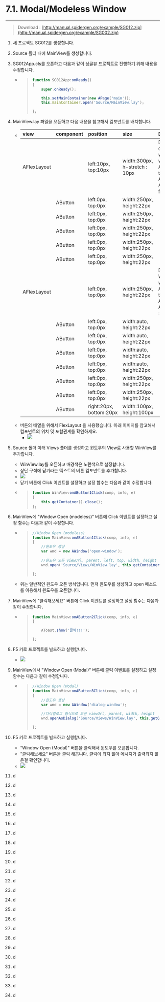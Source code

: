 # 7.1. Modal/Modeless Window

---

> Download : [http://manual.spidergen.org/example/SG012.zip](http://manual.spidergen.org/example/SG002.zip)

1. 새 프로젝트 SG012를 생성합니다.
2. Source 폴더 내에 MainView를 생성합니다.
3. SG012App.cls를 오픈하고 다음과 같이 싱글뷰 프로젝트로  진행하기 위해 내용을 수정합니다.
   * > ```js
     > function SG012App:onReady()
     > {
     >     super.onReady();
     >
     >     this.setMainContainer(new APage('main'));
     >     this.mainContainer.open('Source/MainView.lay');
     >
     > };
     > ```
4. MainView.lay 파일을 오픈하고 다음 내용을 참고해서 컴포넌트를 배치합니다.
   * | view | component | position | size | Data | text |
     | :--- | :--- | :--- | :--- | :--- | :--- |
     | AFlexLayout |  | left:10px, top:10px | width:300px, h-stretch : 10px | Direction : column, wrap:no wrap, H-Align:space type2, V-Align:center, Arrange Line: from top |  |
     |  | AButton | left:0px, top:0px | width:250px, height:22px |  | Window Open \(modeless\) |
     |  | AButton | left:0px, top:0px | width:250px, height:22px |  | Window Open \(Modal\) |
     |  | AButton | left:0px, top:0px | width:250px, height:22px |  | Window Option |
     |  | AButton | left:0px, top:0px | width:250px, height:22px |  | Full Size Window |
     |  | AButton | left:0px, top:0px | width:250px, height:22px |  | Frame Window |
     | AFlexLayout |  | left:0px, top:0px | width:250px, height:22px | Direction:row, Wrap :no wrap, H-Align:space type1, V-Align:top, Arrange Line : from top |  |
     |  | AButton | left:0px, top:0px | width:auto, height:22px |  | Open |
     |  | AButton | left:0px, top:0px | width:auto, height:22px |  | Hide |
     |  | AButton | left:0px, top:0px | width:auto, height:22px |  | Show |
     |  | AButton | left:0px, top:0px | width:auto, height:22px |  | Close |
     |  | AButton | left:0px, top:0px | width:250px, height:22px |  | setResultCallback |
     |  | AButton | left:0px, top:0px | width:250px, height:22px |  | setResultListener |
     |  | AButton | right:20px, bottom:20px | width:100px, height:100px |  | 클릭해보세요. |
   * 버튼의 배열을 위해서 FlexLayout 을 사용했습니다. 아래 이미지를 참고해서 컴포넌트의 위치 및 포함관계를 확인하세요.
     * ![](/assets/win-ex-005.png)
5. Source 폴더 아래 Views 폴더를 생성하고 윈도우의 View로 사용할 WinView를 추가합니다.

   * WinView.lay를 오픈하고 배경색은 노란색으로 설정합니다.
   * 상단 구석에 닫기라는 텍스트의 버튼 컴포넌트를 추가합니다.
   * ![](/assets/win-ex-003.png)
   * 닫기 버튼에 Click 이벤트를 설정하고 설정 함수는 다음과 같이 수정합니다.
   * > ```js
     > function WinView:onAButton1Click(comp, info, e)
     > {
     >     this.getContainer().close();
     > };
     > ```

6. MainView에 "Window Open \(modeless\)" 버튼에 Click 이벤트를 설정하고 설정 함수는 다음과 같이 수정합니다.

   * > ```js
     > //Window Open (modeless)
     > function MainView:onAButton1Click(comp, info, e)
     > {
     >     //윈도우 생성
     >     var wnd = new AWindow('open-window');
     >     
     >     //윈도우 오픈 viewUrl, parent, left, top, width, height
     >     wnd.open('Source/Views/WinView.lay', this.getContainer(), 10, 10, 300, 300);
     >
     > };
     > ```
   * 위는 일반적인 윈도우 오픈 방식입니다. 먼저 윈도우를 생성하고 open 메소드를 이용해서 윈도우를 오픈합니다.

7. MainView에 "클릭해보세요" 버튼에 Click 이벤트를 설정하고 설정 함수는 다음과 같이 수정합니다.

   * > ```js
     > function MainView:onAButton2Click(comp, info, e)
     > {
     >
     >     AToast.show('클릭!!!');
     >
     > };
     > ```

8. F5 키로 프로젝트를 빌드하고 실행합니다.

   * ![](/assets/win-ex-007.png)

9. MainView에서 "Window Open \(Modal\)" 버튼에 클릭 이벤트를 설정하고 설정 함수는 다음과 같이 수정합니다.

   * > ```js
     > //Window Open (Modal)
     > function MainView:onAButton3Click(comp, info, e)
     > {
     >     //윈도우 생성
     >     var wnd = new AWindow('dialog-window');        
     >     
     >     //다이얼로그 형식으로 오픈 viewUrl, parent, width, height
     >     wnd.openAsDialog('Source/Views/WinView.lay', this.getContainer(), 300, 300);
     >
     > };
     > ```

10. F5 키로 프로젝트를 빌드하고 실행합니다.

    * "Window Open \(Modal\)" 버튼을 클릭해서 윈도우를 오픈합니다.
    * "클릭해보세요" 버튼을 클릭 해봅니다.  클릭이 되지 않아 메시지가 출력되지 않은걸 확인합니다.
    * ![](/assets/win-ex-009.png)

11. d

12. d

13. d

14. d

15. d

16. d
17. d
18. d
19. d
20. d
21. d
22. d
23. d
24. d
25. d
26. d
27. d
28. d
29. d
30. d
31. d
32. d
33. d
34. d



